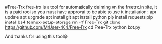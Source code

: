 #Free-Trx
 free-trx is a tool for automatically claiming on the freetrx.in site, it is a paid tool so you must have approval to be able to use it 
Installation : 
apt update 
apt upgrade 
apt install git 
apt install python 
pip install requests 
pip install bs4 
termux-setup-storage 
rm -rf Free-Trx 
git clone https://github.com/MrUser-404/Free-Trx 
cd Free-Trx 
python bot.py

And thanks for using this tool😁
